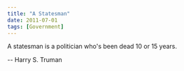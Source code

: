 ```yaml
---
title: "A Statesman"
date: 2011-07-01
tags: [Government]
---
```


A statesman is a politician who's been dead 10 or 15 years.

-- Harry S. Truman
